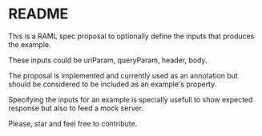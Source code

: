 # README #

This is a RAML spec proposal to optionally define the inputs that produces the example.

These inputs could be uriParam, queryParam, header, body.

The proposal is implemented and currently used as an annotation but should be considered to be included as  an example's property.

Specifying the inputs for an example is specially usefull to show expected response but also to feed a mock server.

Please, star and feel free to contribute.
